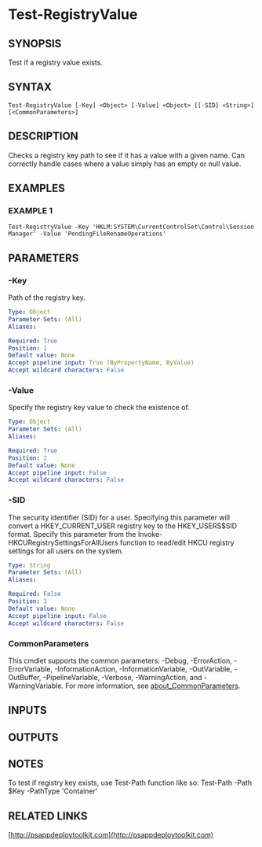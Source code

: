 ﻿---
external help file: PSAppDeployToolkit-help.xml
Module Name: PSAppDeployToolkit
online version: http://psappdeploytoolkit.com
schema: 2.0.0
---

# Test-RegistryValue

## SYNOPSIS
Test if a registry value exists.

## SYNTAX

```
Test-RegistryValue [-Key] <Object> [-Value] <Object> [[-SID] <String>] [<CommonParameters>]
```

## DESCRIPTION
Checks a registry key path to see if it has a value with a given name.
Can correctly handle cases where a value simply has an empty or null value.

## EXAMPLES

### EXAMPLE 1
```
Test-RegistryValue -Key 'HKLM:SYSTEM\CurrentControlSet\Control\Session Manager' -Value 'PendingFileRenameOperations'
```

## PARAMETERS

### -Key
Path of the registry key.

```yaml
Type: Object
Parameter Sets: (All)
Aliases:

Required: True
Position: 1
Default value: None
Accept pipeline input: True (ByPropertyName, ByValue)
Accept wildcard characters: False
```

### -Value
Specify the registry key value to check the existence of.

```yaml
Type: Object
Parameter Sets: (All)
Aliases:

Required: True
Position: 2
Default value: None
Accept pipeline input: False
Accept wildcard characters: False
```

### -SID
The security identifier (SID) for a user.
Specifying this parameter will convert a HKEY_CURRENT_USER registry key to the HKEY_USERS\$SID format.
Specify this parameter from the Invoke-HKCURegistrySettingsForAllUsers function to read/edit HKCU registry settings for all users on the system.

```yaml
Type: String
Parameter Sets: (All)
Aliases:

Required: False
Position: 3
Default value: None
Accept pipeline input: False
Accept wildcard characters: False
```

### CommonParameters
This cmdlet supports the common parameters: -Debug, -ErrorAction, -ErrorVariable, -InformationAction, -InformationVariable, -OutVariable, -OutBuffer, -PipelineVariable, -Verbose, -WarningAction, and -WarningVariable. For more information, see [about_CommonParameters](http://go.microsoft.com/fwlink/?LinkID=113216).

## INPUTS

## OUTPUTS

## NOTES
To test if registry key exists, use Test-Path function like so:
Test-Path -Path $Key -PathType 'Container'

## RELATED LINKS

[http://psappdeploytoolkit.com](http://psappdeploytoolkit.com)

